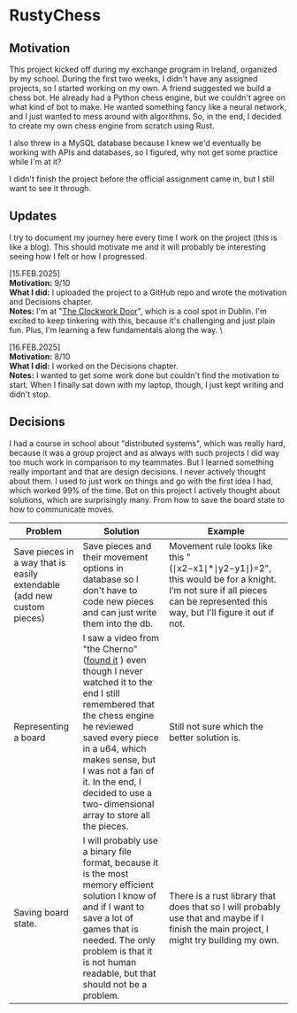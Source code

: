 # RustyChess

## Motivation

This project kicked off during my exchange program in Ireland, organized by my school. During the first two weeks, I didn't have any assigned projects, so I started working on my own. A friend suggested we build a chess bot. He already had a Python chess engine, but we couldn't agree on what kind of bot to make. He wanted something fancy like a neural network, and I just wanted to mess around with algorithms. So, in the end, I decided to create my own chess engine from scratch using Rust.

I also threw in a MySQL database because I knew we'd eventually be working with APIs and databases, so I figured, why not get some practice while I'm at it?

I didn't finish the project before the official assignment came in, but I still want to see it through.

## Updates

I try to document my journey here every time I work on the project (this is like a blog). This should motivate me and it will probably be interesting seeing how I felt or how I progressed.

[15.FEB.2025] \
**Motivation:** 9/10 \
**What I did:** I uploaded the project to a GitHub repo and wrote the motivation and Decisions chapter. \
**Notes:** I'm at "[The Clockwork Door](https://www.clockworkdoor.ie/)", which is a cool spot in Dublin. I'm excited to keep tinkering with this, because it's challenging and just plain fun. Plus, I'm learning a few fundamentals along the way. \

[16.FEB.2025] \
**Motivation:** 8/10 \
**What I did:** I worked on the Decisions chapter. \
**Notes:** I wanted to get some work done but couldn't find the motivation to start. When I finally sat down with my laptop, though, I just kept writing and didn't stop.

## Decisions

I had a course in school about "distributed systems", which was really hard, because it was a group project and as always with such projects I did way too much work in comparison to my teammates. But I learned something really important and that are design decisions. I never actively thought about them. I used to just work on things and go with the first idea I had, which worked 99% of the time. But on this project I actively thought about solutions, which are surprisingly many. From how to save the board state to how to communicate moves.

| Problem                                                                | Solution                                                                                                                                                                                                                                                                                                                                                 | Example                                                                                                                                                                  |
| ---------------------------------------------------------------------- | -------------------------------------------------------------------------------------------------------------------------------------------------------------------------------------------------------------------------------------------------------------------------------------------------------------------------------------------------------- | ------------------------------------------------------------------------------------------------------------------------------------------------------------------------ |
| Save pieces in a way that is easily extendable (add new custom pieces) | Save pieces and their movement options in database so I don't have to code new pieces and can just write them into the db.                                                                                                                                                                                                                               | Movement rule looks like this "(∣x2−x1∣\*∣y2−y1∣)=2", this would be for a knight. I’m not sure if all pieces can be represented this way, but I'll figure it out if not. |
| Representing a board                                                   | I saw a video from "the Cherno" ([found it](https://www.youtube.com/watch?v=NeHjMNBsVfs&t=786s) ) even though I never watched it to the end I still remembered that the chess engine he reviewed saved every piece in a u64, which makes sense, but I was not a fan of it. In the end, I decided to use a two-dimensional array to store all the pieces. | Still not sure which the better solution is.                                                                                                                             |
| Saving board state.                                                    | I will probably use a binary file format, because it is the most memory efficient solution I know of and if I want to save a lot of games that is needed. The only problem is that it is not human readable, but that should not be a problem.                                                                                                           | There is a rust library that does that so I will probably use that and maybe if I finish the main project, I might try building my own.                                  |
